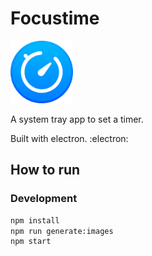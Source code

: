 # Focustime

<!-- ![Icon](/svg/icon.svg | width=100) -->
<img src="/svg/icon.svg" width="100">

A system tray app to set a timer.

Built with electron. :electron:

## How to run

### Development

```bash
npm install
npm run generate:images
npm start
```
